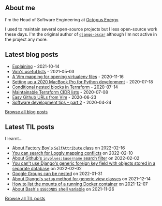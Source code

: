 ## About me
I'm the Head of Software Engineering at [Octopus Energy](https://octopus.energy/).

I used to maintain several open-source projects but I less open-source work these days. I'm the original author of [`django-oscar`](https://github.com/django-oscar/django-oscar) although I'm not active in the project any more. 
## Latest blog posts
- [Explaining](https://codeinthehole.com/tips/explaining/) - 2021-10-14
- [Vim's useful lists](https://codeinthehole.com/tips/vim-lists/) - 2021-05-03
- [A Vim mapping for opening virtualenv files](https://codeinthehole.com/tips/a-vim-mapping-for-opening-virtualenv-files/) - 2020-11-16
- [Setting up a 2020 MacBook Pro for Python development](https://codeinthehole.com/guides/settings-up-a-2020-macbook-for-python-development/) - 2020-07-18
- [Conditional nested blocks in Terraform](https://codeinthehole.com/tips/conditional-nested-blocks-in-terraform/) - 2020-07-14
- [Maintainable Terraform CIDR lists](https://codeinthehole.com/tips/terraform-cidrs/) - 2020-07-08
- [Easy Github URLs from Vim](https://codeinthehole.com/tips/easy-github-urls-from-vim/) - 2020-06-23
- [Software development tips – part 2](https://codeinthehole.com/tips/software-development-tips-part2/) - 2020-04-24

[Browse all blog posts](https://codeinthehole.com/writing/)
## Latest TIL posts
I learnt...
- [About Factory Boy's `SelfAttribute` class](https://til.codeinthehole.com/posts/about-factory-boys-selfattribute-class/) on 2022-02-16
- [You can search for Loggly mapping conflicts](https://til.codeinthehole.com/posts/you-can-search-for-loggly-mapping-conflicts/) on 2022-02-10
- [About Github's `involves:$username` search filter](https://til.codeinthehole.com/posts/about-githubs-involves-search-filter/) on 2022-02-02
- [You can't use Django's generic foreign key field with objects stored in a separate database](https://til.codeinthehole.com/posts/you-cant-use-djangos-generic-foreign-key-field-with-objects-stored-in-a-separate-database/) on 2022-02-02
- [Google Groups can be nested](https://til.codeinthehole.com/posts/google-groups-can-be-nested/) on 2022-01-31
- [About Django's `setup` method for generic view classes](https://til.codeinthehole.com/posts/about-djangos-setup-method-for-generic-view-classes/) on 2021-12-14
- [How to list the mounts of a running Docker container](https://til.codeinthehole.com/posts/how-to-list-the-mounts-of-a-running-docker-container/) on 2021-12-07
- [About Bash's `$SECONDS` shell variable](https://til.codeinthehole.com/posts/about-bashs-seconds-shell-variable/) on 2021-11-26

[Browse all TIL posts](https://til.codeinthehole.com)
